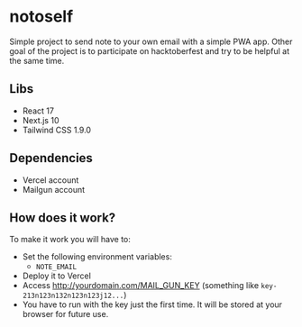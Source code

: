 # notoself

Simple project to send note to your own email with a simple PWA app. Other goal of the project is to participate on hacktoberfest and try to be helpful at the same time.

## Libs

- React 17
- Next.js 10
- Tailwind CSS 1.9.0

## Dependencies

- Vercel account
- Mailgun account

## How does it work?

To make it work you will have to:

- Set the following environment variables:
  - `NOTE_EMAIL`
- Deploy it to Vercel
- Access http://yourdomain.com/MAIL_GUN_KEY (something like `key-213n123n132n123n123j12...`)
- You have to run with the key just the first time. It will be stored at your browser for future use.
